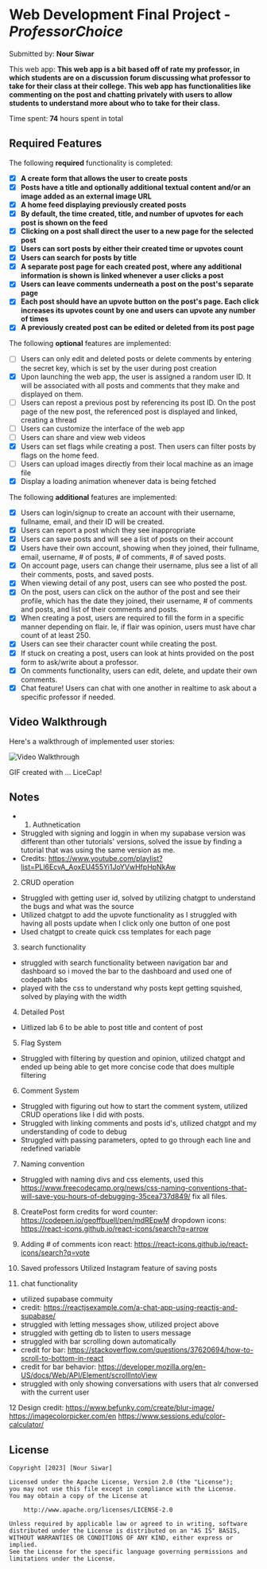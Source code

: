 # Web Development Final Project - *ProfessorChoice*

Submitted by: **Nour Siwar**

This web app: **This web app is a bit based off of rate my professor, in which students are on a discussion forum discussing what professor to take for their class at their college. This web app has functionalities like commenting on the post and chatting privately with users to allow students to understand more about who to take for their class.**

Time spent: **74** hours spent in total

## Required Features

The following **required** functionality is completed:

- [X] **A create form that allows the user to create posts**
- [X] **Posts have a title and optionally additional textual content and/or an image added as an external image URL**
- [X] **A home feed displaying previously created posts**
- [X] **By default, the time created, title, and number of upvotes for each post is shown on the feed**
- [X] **Clicking on a post shall direct the user to a new page for the selected post**
- [X] **Users can sort posts by either their created time or upvotes count**
- [X] **Users can search for posts by title**
- [X] **A separate post page for each created post, where any additional information is shown is linked whenever a user clicks a post**
- [X] **Users can leave comments underneath a post on the post's separate page**
- [X] **Each post should have an upvote button on the post's page. Each click increases its upvotes count by one and users can upvote any number of times**
- [X] **A previously created post can be edited or deleted from its post page**

The following **optional** features are implemented:

- [ ] Users can only edit and deleted posts or delete comments by entering the secret key, which is set by the user during post creation
- [X] Upon launching the web app, the user is assigned a random user ID. It will be associated with all posts and comments that they make and displayed on them.
- [ ] Users can repost a previous post by referencing its post ID. On the post page of the new post, the referenced post is displayed and linked, creating a thread
- [ ] Users can customize the interface of the web app
- [ ] Users can share and view web videos
- [X] Users can set flags while creating a post. Then users can filter posts by flags on the home feed.
- [ ] Users can upload images directly from their local machine as an image file
- [X] Display a loading animation whenever data is being fetched

The following **additional** features are implemented:

* [X] Users can login/signup to create an account with their username, fullname, email, and their ID will be created. 
* [X] Users can report a post which they see inappropriate 
* [X] Users can save posts and will see a list of posts on their account
* [X] Users have their own account, showing when they joined, their fullname, email, username, # of posts, # of comments, # of saved posts.
* [X] On account page, users can change their username, plus see a list of all their comments, posts, and saved posts.
* [X] When viewing detail of any post, users can see who posted the post.
* [X] On the post, users can click on the author of the post and see their profile, which has the date they joined, their username, # of comments and posts, and list of their comments and posts.
* [X] When creating a post, users are required to fill the form in a specific manner depending on flair. Ie, if flair was opinion, users must have char count of at least 250.
* [X] Users can see their character count while creating the post.
* [X] If stuck on creating a post, users can look at hints provided on the post form to ask/write about a professor.
* [X] On comments functionality, users can edit, delete, and update their own comments. 
* [X] Chat feature! Users can chat with one another in realtime to ask about a specific professor if needed. 

## Video Walkthrough

Here's a walkthrough of implemented user stories:

<img src='http://i.imgur.com/link/to/your/gif/file.gif' title='Video Walkthrough' width='' alt='Video Walkthrough' />

<!-- Replace this with whatever GIF tool you used! -->
GIF created with ...  LiceCap!

## Notes

* 1. Authnetication
* Struggled with signing and loggin in when my supabase version was different than other tutorials' versions, solved the issue by finding a tutorial that was using the same version as me.
* Credits: https://www.youtube.com/playlist?list=PLl6EcvA_AoxEU455Yi1JoYVwHfpHpNkAw

2. CRUD operation
* Struggled with getting user id, solved by utilizing chatgpt to understand the bugs and what was the source
* Utilized chatgpt to add the upvote functionality as I struggled with having all posts update when I click only one button of one post
* Used chatgpt to create quick css templates for each page

3. search functionality
* struggled with search functionality between navigation bar and dashboard so i moved the bar to the dashboard and used one of codepath labs
* played with the css to understand why posts kept getting squished, solved by playing with the width

4. Detailed Post 
* Uitlized lab 6 to be able to post title and content of post

5. Flag System
* Struggled with filtering by question and opinion, utilized chatgpt and ended up being able to get more concise code that does multiple filtering

6. Comment System
* Struggled with figuring out how to start the comment system, utilized CRUD operations like I did with posts.
* Struggled with linking comments and posts id's, utilized chatgpt and my understanding of code to debug
* Struggled with passing parameters, opted to go through each line and redefined variable
 
7. Naming convention 
* Struggled with naming divs and css elements, used this https://www.freecodecamp.org/news/css-naming-conventions-that-will-save-you-hours-of-debugging-35cea737d849/ 
fix all files. 

8. CreatePost form 
credits for word counter: https://codepen.io/geoffbuell/pen/mdREpwM
dropdown icons: https://react-icons.github.io/react-icons/search?q=arrow

9. Adding # of comments
icon react: https://react-icons.github.io/react-icons/search?q=vote 

10. Saved professors
Utilized Instagram feature of saving posts

11. chat functionality
* utilized supabase commuity
* credit: https://reactjsexample.com/a-chat-app-using-reactjs-and-supabase/
* struggled with letting messages show, utilized project above
* struggled with getting db to listen to users message
* struggled with bar scrolling down automatically
* credit for bar: https://stackoverflow.com/questions/37620694/how-to-scroll-to-bottom-in-react
* credit for bar behavior: https://developer.mozilla.org/en-US/docs/Web/API/Element/scrollIntoView
* struggled with only showing conversations with users that alr conversed with the current user

12 Design credit:
https://www.befunky.com/create/blur-image/
https://imagecolorpicker.com/en
https://www.sessions.edu/color-calculator/


## License

    Copyright [2023] [Nour Siwar]

    Licensed under the Apache License, Version 2.0 (the "License");
    you may not use this file except in compliance with the License.
    You may obtain a copy of the License at

        http://www.apache.org/licenses/LICENSE-2.0

    Unless required by applicable law or agreed to in writing, software
    distributed under the License is distributed on an "AS IS" BASIS,
    WITHOUT WARRANTIES OR CONDITIONS OF ANY KIND, either express or implied.
    See the License for the specific language governing permissions and
    limitations under the License.
